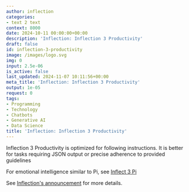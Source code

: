 ```yaml
---
author: inflection
categories:
- text 2 text
context: 8000
date: 2024-10-11 00:00:00+00:00
description: 'Inflection: Inflection 3 Productivity'
draft: false
id: inflection-3-productivity
image: /images/logo.svg
img: 0
input: 2.5e-06
is_active: false
last_updated: 2024-11-07 10:11:56+00:00
meta_title: 'Inflection: Inflection 3 Productivity'
output: 1e-05
request: 0
tags:
- Programming
- Technology
- Chatbots
- Generative AI
- Data Science
title: 'Inflection: Inflection 3 Productivity'
---
```




Inflection 3 Productivity is optimized for following instructions. It is better for tasks requiring JSON output or precise adherence to provided guidelines

For emotional intelligence similar to Pi, see [Inflect 3 Pi](/inflection/inflection-3-pi)

See [Inflection's announcement](https://inflection.ai/blog/enterprise) for more details.


